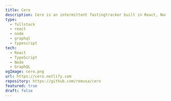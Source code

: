 ```yaml
---
title: Cero
description: Cero is an intermittent fastingtracker built in React, Node and GraphQL.
type:
  - fullstack
  - react
  - node
  - graphql
  - typescript
tech:
  - React
  - TypeScript
  - Node
  - GraphQL
ogImage: cero.png
url: https://cero.netlify.com
repository: https://github.com/remusa/cero
featured: true
draft: false
---
```


